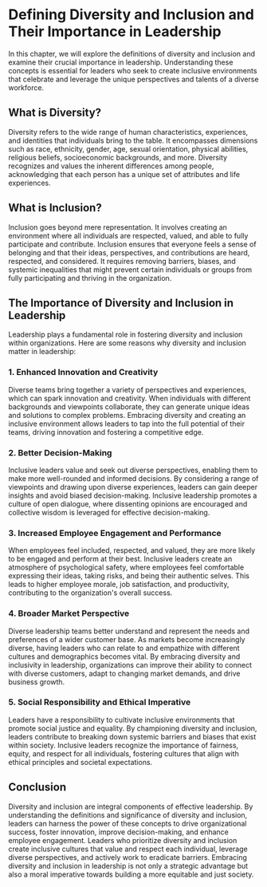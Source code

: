 Defining Diversity and Inclusion and Their Importance in Leadership
==============================================================================

In this chapter, we will explore the definitions of diversity and inclusion and examine their crucial importance in leadership. Understanding these concepts is essential for leaders who seek to create inclusive environments that celebrate and leverage the unique perspectives and talents of a diverse workforce.

What is Diversity?
------------------

Diversity refers to the wide range of human characteristics, experiences, and identities that individuals bring to the table. It encompasses dimensions such as race, ethnicity, gender, age, sexual orientation, physical abilities, religious beliefs, socioeconomic backgrounds, and more. Diversity recognizes and values the inherent differences among people, acknowledging that each person has a unique set of attributes and life experiences.

What is Inclusion?
------------------

Inclusion goes beyond mere representation. It involves creating an environment where all individuals are respected, valued, and able to fully participate and contribute. Inclusion ensures that everyone feels a sense of belonging and that their ideas, perspectives, and contributions are heard, respected, and considered. It requires removing barriers, biases, and systemic inequalities that might prevent certain individuals or groups from fully participating and thriving in the organization.

The Importance of Diversity and Inclusion in Leadership
-------------------------------------------------------

Leadership plays a fundamental role in fostering diversity and inclusion within organizations. Here are some reasons why diversity and inclusion matter in leadership:

### 1. Enhanced Innovation and Creativity

Diverse teams bring together a variety of perspectives and experiences, which can spark innovation and creativity. When individuals with different backgrounds and viewpoints collaborate, they can generate unique ideas and solutions to complex problems. Embracing diversity and creating an inclusive environment allows leaders to tap into the full potential of their teams, driving innovation and fostering a competitive edge.

### 2. Better Decision-Making

Inclusive leaders value and seek out diverse perspectives, enabling them to make more well-rounded and informed decisions. By considering a range of viewpoints and drawing upon diverse experiences, leaders can gain deeper insights and avoid biased decision-making. Inclusive leadership promotes a culture of open dialogue, where dissenting opinions are encouraged and collective wisdom is leveraged for effective decision-making.

### 3. Increased Employee Engagement and Performance

When employees feel included, respected, and valued, they are more likely to be engaged and perform at their best. Inclusive leaders create an atmosphere of psychological safety, where employees feel comfortable expressing their ideas, taking risks, and being their authentic selves. This leads to higher employee morale, job satisfaction, and productivity, contributing to the organization's overall success.

### 4. Broader Market Perspective

Diverse leadership teams better understand and represent the needs and preferences of a wider customer base. As markets become increasingly diverse, having leaders who can relate to and empathize with different cultures and demographics becomes vital. By embracing diversity and inclusivity in leadership, organizations can improve their ability to connect with diverse customers, adapt to changing market demands, and drive business growth.

### 5. Social Responsibility and Ethical Imperative

Leaders have a responsibility to cultivate inclusive environments that promote social justice and equality. By championing diversity and inclusion, leaders contribute to breaking down systemic barriers and biases that exist within society. Inclusive leaders recognize the importance of fairness, equity, and respect for all individuals, fostering cultures that align with ethical principles and societal expectations.

Conclusion
----------

Diversity and inclusion are integral components of effective leadership. By understanding the definitions and significance of diversity and inclusion, leaders can harness the power of these concepts to drive organizational success, foster innovation, improve decision-making, and enhance employee engagement. Leaders who prioritize diversity and inclusion create inclusive cultures that value and respect each individual, leverage diverse perspectives, and actively work to eradicate barriers. Embracing diversity and inclusion in leadership is not only a strategic advantage but also a moral imperative towards building a more equitable and just society.
